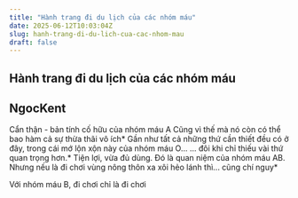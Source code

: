 ```yaml
---
title: "Hành trang đi du lịch của các nhóm máu"
date: 2025-06-12T10:03:04Z
slug: hanh-trang-di-du-lich-cua-cac-nhom-mau
draft: false
---
```


## Hành trang đi du lịch của các nhóm máu

## NgocKent

Cẩn thận - bản tính cố hữu của nhóm máu A
Cũng vì thế mà nó còn có thể bao hàm cả sự thừa thãi vô ích*
Gần như tất cả những thứ cần thiết đều có ở đây, trong cái mớ lộn xộn này của nhóm máu O...
... đôi khi chỉ thiếu vài thứ quan trọng hơn.*
Tiện lợi, vừa đủ dùng. Đó là quan niệm của nhóm máu AB. Nhưng nếu là đi chơi vùng nông thôn xa xôi hẻo lánh thì... cũng chí nguy*

Với nhóm máu B, đi chơi chỉ là đi chơi